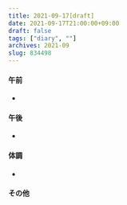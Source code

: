 ```yaml
---
title: 2021-09-17[draft]
date: 2021-09-17T21:00:00+09:00
draft: false
tags: ["diary", ""]
archives: 2021-09
slug: 834498
---
```

#### 午前
- 
#### 午後
- 
#### 体調
- 
#### その他